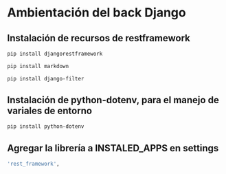 # Ambientación del back Django

## Instalación de recursos de restframework
```bash
pip install djangorestframework
```
```bash
pip install markdown
```
```bash
pip install django-filter
```

## Instalación de python-dotenv, para el manejo de variales de entorno
```bash
pip install python-dotenv
```

## Agregar la librería a INSTALED_APPS en settings
```bash
'rest_framework',
```
